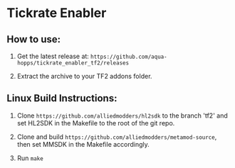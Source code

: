 # Tickrate Enabler

## How to use:
1. Get the latest release at: `https://github.com/aqua-hopps/tickrate_enabler_tf2/releases`

2. Extract the archive to your TF2 addons folder.

## Linux Build Instructions:

1. Clone `https://github.com/alliedmodders/hl2sdk` to the branch 'tf2' and set HL2SDK in the Makefile to the root of the git repo.

2. Clone and build `https://github.com/alliedmodders/metamod-source`, then set MMSDK in the Makefile accordingly.

3. Run `make`
